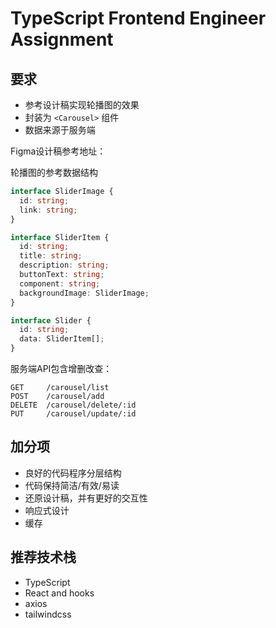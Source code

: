 # TypeScript Frontend Engineer Assignment

## 要求

- 参考设计稿实现轮播图的效果
- 封装为 `<Carousel>` 组件
- 数据来源于服务端

Figma设计稿参考地址：

轮播图的参考数据结构

```typescript
interface SliderImage {
  id: string;
  link: string;
}

interface SliderItem {
  id: string;
  title: string;
  description: string;
  buttonText: string;
  component: string;
  backgroundImage: SliderImage;
}

interface Slider {
  id: string;
  data: SliderItem[];
}
```

服务端API包含增删改查：

```
GET     /carousel/list
POST    /carousel/add
DELETE  /carousel/delete/:id
PUT     /carousel/update/:id
```

## 加分项

* 良好的代码程序分层结构
* 代码保持简洁/有效/易读
* 还原设计稿，并有更好的交互性
* 响应式设计
* 缓存

## 推荐技术栈

* TypeScript
* React and hooks
* axios
* tailwindcss